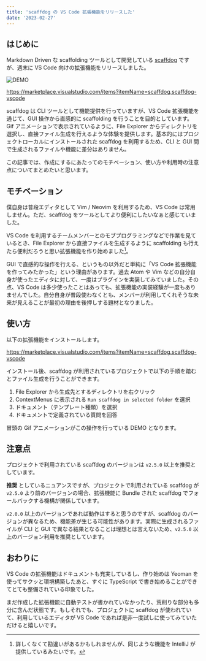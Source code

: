 ```yaml
---
title: 'scaffdog の VS Code 拡張機能をリリースした'
date: '2023-02-27'
---
```


## はじめに

Markdown Driven な scaffolding ツールとして開発している [scaffdog](https://github.com/scaffdog/scaffdog) ですが、週末に VS Code 向けの拡張機能をリリースしました。

![DEMO](demo.gif)

https://marketplace.visualstudio.com/items?itemName=scaffdog.scaffdog-vscode

scaffdog は CLI ツールとして機能提供を行っていますが、VS Code 拡張機能を通じて、GUI 操作から直感的に scaffolding を行うことを目的としています。Gif アニメーションで表示されているように、File Explorer からディレクトリを選択し、直接ファイル生成を行えるような体験を提供します。基本的にはプロジェクトローカルにインストールされた scaffdog を利用するため、CLI と GUI 間で生成されるファイルや機能に差分はありません。

この記事では、作成にするにあたってのモチベーション、使い方や利用時の注意点についてまとめたいと思います。

## モチベーション

僕自身は普段エディタとして Vim / Neovim を利用するため、VS Code は常用しません。ただ、scaffdog をツールとしてより便利にしたいなぁと感じていました。

VS Code を利用するチームメンバーとのモブプログラミングなどで作業を見ているとき、File Explorer から直接ファイルを生成するように scaffolding も行えたら便利だろうと思い拡張機能を作り始めました[^1]。

[^1]: 詳しくなくて勘違いがあるかもしれませんが、同じような機能を IntelliJ が提供しているみたいです。

GUI で直感的な操作を行える、というもの以外だと単純に「VS Code 拡張機能を作ってみたかった」という理由があります。過去 Atom や Vim などの自分自身が使ったエディタに対して、一度はプラグインを実装してみていました。その点、VS Code は多少使ったことはあっても、拡張機能の実装経験が一度もありませんでした。自分自身が普段使わなくとも、メンバーが利用してくれそうな未来が見えることが最初の理由を後押しする題材となりました。

## 使い方

以下の拡張機能をインストールします。

https://marketplace.visualstudio.com/items?itemName=scaffdog.scaffdog-vscode

インストール後、scaffdog が利用されているプロジェクトで以下の手順を踏むとファイル生成を行うことができます。

1. File Explorer から生成先とするディレクトリを右クリック
1. ContextMenus に表示される `Run scaffdog in selected folder` を選択
1. ドキュメント（テンプレート種類）を選択
1. ドキュメントで定義されている質問を回答

冒頭の Gif アニメーションがこの操作を行っている DEMO となります。

## 注意点

プロジェクトで利用されている scaffdog のバージョンは `v2.5.0` 以上を推奨としています。

**推奨** としているニュアンスですが、プロジェクトで利用されている scaffdog が `v2.5.0` より前のバージョンの場合、拡張機能に Bundle された scaffdog でフォールバックする機構が関係しています。

`v2.0.0` 以上のバージョンであれば動作はすると思うのですが、scaffdog のバージョンが異なるため、機能差が生じる可能性があります。実際に生成されるファイルが CLI と GUI で異なる結果となることは理想とは言えないため、`v2.5.0` 以上のバージョン利用を推奨としています。

## おわりに

VS Code の拡張機能はドキュメントも充実しているし、作り始めは Yeoman を使ってサクッと環境構築したあと、すぐに TypeScript で書き始めることができてとても整備されている印象でした。

まだ作成した拡張機能に自動テストが書かれていなかったり、荒削りな部分も多分に含んだ状態です。もしそれでも、プロジェクトに scaffdog が使われていて、利用しているエディタが VS Code であれば是非一度試しに使ってみていただけると嬉しいです。
